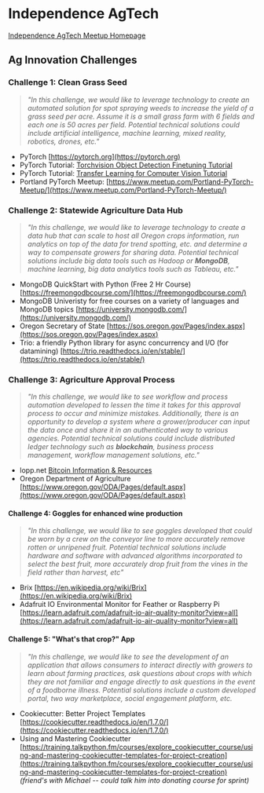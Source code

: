 # Independence AgTech
[Independence AgTech Meetup Homepage](https://www.meetup.com/Independence-Ag-Tech-Meetup/ "Meetup Homepage")

## Ag Innovation Challenges

### Challenge 1: Clean Grass Seed
> *"In this challenge, we would like to leverage technology to create an automated solution for spot spraying weeds to increase the yield of a grass seed per acre.  Assume it is a small grass farm with 6 fields and each one is 50 acres per field.  Potential technical solutions could include artificial 
intelligence, machine learning, mixed reality, robotics, drones, etc."*

+ PyTorch [https://pytorch.org](https://pytorch.org)
+ PyTorch Tutorial: [Torchvision Object Detection Finetuning Tutorial](https://pytorch.org/tutorials/intermediate/torchvision_tutorial.html)
+ PyTorch Tutorial: [Transfer Learning for Computer Vision Tutorial](https://pytorch.org/tutorials/beginner/transfer_learning_tutorial.html)
+ Portland PyTorch Meetup: [https://www.meetup.com/Portland-PyTorch-Meetup/](https://www.meetup.com/Portland-PyTorch-Meetup/)

### Challenge 2: Statewide Agriculture Data Hub
> *"In this challenge, we would like to leverage technology to create a data hub that can scale to host all Oregon crops information, run analytics on top of the data for trend spotting, etc. and determine a way to compensate growers for sharing data.  Potential technical solutions include big data tools such as Hadoop or **MongoDB**, machine learning, big data analytics tools such as Tableau, etc."*
+ MongoDB QuickStart with Python (Free 2 Hr Course) [https://freemongodbcourse.com/](https://freemongodbcourse.com/)
+ MongoDB Univeristy for free courses on a variety of languages and MongoDB topics [https://university.mongodb.com/](https://university.mongodb.com/)
+ Oregon Secretary of State [https://sos.oregon.gov/Pages/index.aspx](https://sos.oregon.gov/Pages/index.aspx)
+ Trio: a friendly Python library for async concurrency and I/O (for datamining) [https://trio.readthedocs.io/en/stable/](https://trio.readthedocs.io/en/stable/)

### Challenge 3: Agriculture Approval Process
> *"In this challenge, we would like to see workflow and process automation developed to lessen the time it takes for this approval process to occur and minimize mistakes.  Additionally, there is an opportunity to develop a system where a grower/producer can input the data once and share it in an authenticated way to various agencies.  Potential technical solutions could include distributed ledger technology such as **blockchain**, business process management, workflow management solutions, etc."*
+ lopp.net [Bitcoin Information & Resources](https://www.lopp.net/bitcoin-information.html)
+ Oregon Department of Agriculture [https://www.oregon.gov/ODA/Pages/default.aspx](https://www.oregon.gov/ODA/Pages/default.aspx)

#### Challenge 4: Goggles for enhanced wine production
> *"In this challenge, we would like to see goggles developed that could be worn by a crew on the conveyor line to more accurately remove rotten or unripened fruit.  Potential technical solutions include hardware and software with advanced algorithms incorporated to select the best fruit, more accurately drop fruit from the vines in the field rather than harvest, etc"*
+ Brix [https://en.wikipedia.org/wiki/Brix](https://en.wikipedia.org/wiki/Brix)
+ Adafruit IO Environmental Monitor for Feather or Raspberry Pi [https://learn.adafruit.com/adafruit-io-air-quality-monitor?view=all](https://learn.adafruit.com/adafruit-io-air-quality-monitor?view=all)

#### Challenge 5: "What's that crop?" App
> *"In this challenge, we would like to see the development of an application that allows consumers to interact directly with growers to learn about farming practices, ask questions about crops with which they are not familiar and engage directly to ask questions in the event of a foodborne illness.  Potential solutions include a custom developed portal, two way marketplace, social engagement platform, etc.*
+ Cookiecutter: Better Project Templates [https://cookiecutter.readthedocs.io/en/1.7.0/](https://cookiecutter.readthedocs.io/en/1.7.0/)
+ Using and Mastering Cookiecutter [https://training.talkpython.fm/courses/explore_cookiecutter_course/using-and-mastering-cookiecutter-templates-for-project-creation](https://training.talkpython.fm/courses/explore_cookiecutter_course/using-and-mastering-cookiecutter-templates-for-project-creation) *(friend's with Michael -- could talk him into donating course for sprint)*
